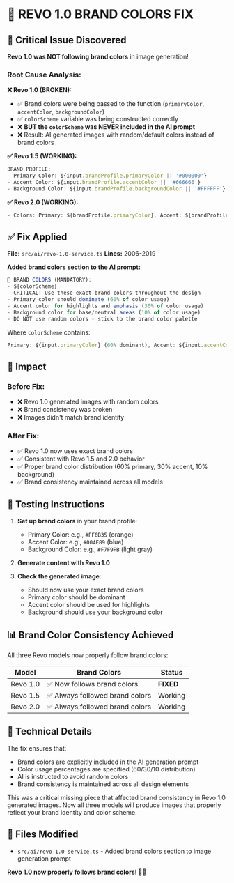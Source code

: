 # 🎨 REVO 1.0 BRAND COLORS FIX

## 🚨 **Critical Issue Discovered**

**Revo 1.0 was NOT following brand colors** in image generation!

### **Root Cause Analysis:**

**❌ Revo 1.0 (BROKEN):**
- ✅ Brand colors were being passed to the function (`primaryColor`, `accentColor`, `backgroundColor`)
- ✅ `colorScheme` variable was being constructed correctly
- ❌ **BUT the `colorScheme` was NEVER included in the AI prompt**
- ❌ Result: AI generated images with random/default colors instead of brand colors

**✅ Revo 1.5 (WORKING):**
```typescript
BRAND PROFILE:
- Primary Color: ${input.brandProfile.primaryColor || '#000000'}
- Accent Color: ${input.brandProfile.accentColor || '#666666'}  
- Background Color: ${input.brandProfile.backgroundColor || '#FFFFFF'}
```

**✅ Revo 2.0 (WORKING):**
```typescript
- Colors: Primary: ${brandProfile.primaryColor}, Accent: ${brandProfile.accentColor}, Background: ${brandProfile.backgroundColor}
```

## ✅ **Fix Applied**

**File:** `src/ai/revo-1.0-service.ts`
**Lines:** 2006-2019

**Added brand colors section to the AI prompt:**

```typescript
🎨 BRAND COLORS (MANDATORY):
- ${colorScheme}
- CRITICAL: Use these exact brand colors throughout the design
- Primary color should dominate (60% of color usage)
- Accent color for highlights and emphasis (30% of color usage)  
- Background color for base/neutral areas (10% of color usage)
- DO NOT use random colors - stick to the brand color palette
```

Where `colorScheme` contains:
```typescript
Primary: ${input.primaryColor} (60% dominant), Accent: ${input.accentColor || '#1E40AF'} (30% secondary), Background: ${input.backgroundColor || '#FFFFFF'} (10% highlights)
```

## 🎯 **Impact**

### **Before Fix:**
- ❌ Revo 1.0 generated images with random colors
- ❌ Brand consistency was broken
- ❌ Images didn't match brand identity

### **After Fix:**
- ✅ Revo 1.0 now uses exact brand colors
- ✅ Consistent with Revo 1.5 and 2.0 behavior
- ✅ Proper brand color distribution (60% primary, 30% accent, 10% background)
- ✅ Brand consistency maintained across all models

## 🧪 **Testing Instructions**

1. **Set up brand colors** in your brand profile:
   - Primary Color: e.g., `#FF6B35` (orange)
   - Accent Color: e.g., `#004E89` (blue)  
   - Background Color: e.g., `#F7F9FB` (light gray)

2. **Generate content with Revo 1.0**

3. **Check the generated image**:
   - Should now use your exact brand colors
   - Primary color should be dominant
   - Accent color should be used for highlights
   - Background should use your background color

## 📊 **Brand Color Consistency Achieved**

All three Revo models now properly follow brand colors:

| Model | Brand Colors | Status |
|-------|-------------|---------|
| Revo 1.0 | ✅ Now follows brand colors | **FIXED** |
| Revo 1.5 | ✅ Always followed brand colors | Working |
| Revo 2.0 | ✅ Always followed brand colors | Working |

## 🔧 **Technical Details**

The fix ensures that:
- Brand colors are explicitly included in the AI generation prompt
- Color usage percentages are specified (60/30/10 distribution)
- AI is instructed to avoid random colors
- Brand consistency is maintained across all design elements

This was a critical missing piece that affected brand consistency in Revo 1.0 generated images. Now all three models will produce images that properly reflect your brand identity and color scheme.

## 📝 **Files Modified**
- `src/ai/revo-1.0-service.ts` - Added brand colors section to image generation prompt

**Revo 1.0 now properly follows brand colors! 🎨✨**
